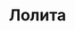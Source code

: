 ---
title: "Лолита"
description: "Я сочная, сладкая, симпатичная девушка с аппетитными формами. Я привыкла быть лучшей в постели с мужчиной. VIP сопровождение для меня развлечение и я получаю огромное удовольствие от этого. Я очень страстная, но в то же время нежная, поэтому не только доставлю наслаждение, но и отвлеку от повседневных забот. Уверена, что смогу скрасить твоё время за милой беседой или во время активного отдыха, оценить твоё хобби или сопроводить на деловой встрече.

Я хорошо знаю несколько иностранных языков, поэтому мы сможем с полуслова понять друг друга. VIP эскортница выполнит любое твое желание. Воспользоваться услугой можно в нашем агентстве. Жду тебя!"
Price: "От 1000$"
height: "172"
weight: "49"
bustSize: "3"
hairColor: "brunet"
visa: "GB"
age: "23"
folder: lolita
mainImage: 1.webp
images:
  - 2.webp
  - 3.webp
---